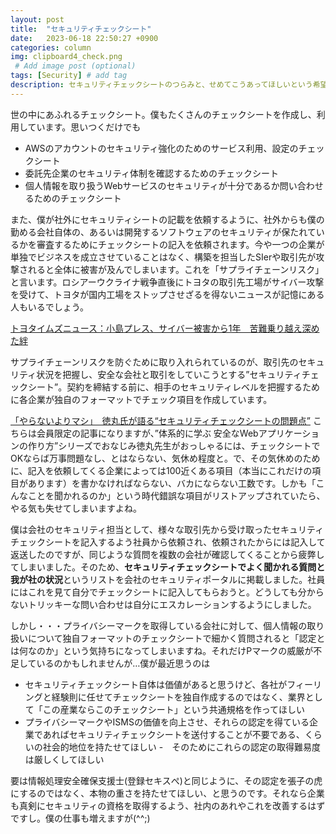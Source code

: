 ```yaml
---
layout: post
title:  "セキュリティチェックシート"
date:   2023-06-18 22:50:27 +0900
categories: column
img: clipboard4_check.png
 # Add image post (optional)
tags: [Security] # add tag
description: セキュリティチェックシートのつらみと、せめてこうあってほしいという希望
---
```


世の中にあふれるチェックシート。僕もたくさんのチェックシートを作成し、利用しています。思いつくだけでも

- AWSのアカウントのセキュリティ強化のためのサービス利用、設定のチェックシート
- 委託先企業のセキュリティ体制を確認するためのチェックシート
- 個人情報を取り扱うWebサービスのセキュリティが十分であるか問い合わせるためのチェックシート

また、僕が社外にセキュリティシートの記載を依頼するように、社外からも僕の勤める会社自体の、あるいは開発するソフトウェアのセキュリティが保たれているかを審査するためにチェックシートの記入を依頼されます。今や一つの企業が単独でビジネスを成立させていることはなく、構築を担当したSIerや取引先が攻撃されると全体に被害が及んでしまいます。これを「サプライチェーンリスク」と言います。ロシアーウクライナ戦争直後にトヨタの取引先工場がサイバー攻撃を受けて、トヨタが国内工場をストップさせざるを得ないニュースが記憶にある人もいるでしょう。

[トヨタイムズニュース：小島プレス、サイバー被害から1年　苦難乗り越え深めた絆](https://toyotatimes.jp/newscast/008.html)

サプライチェーンリスクを防ぐために取り入れられているのが、取引先のセキュリティ状況を把握し、安全な会社と取引をしていこうとする”セキュリティチェックシート”。契約を締結する前に、相手のセキュリティレベルを把握するために各企業が独自のフォーマットでチェック項目を作成しています。

[「やらないよりマシ」　徳丸氏が語る“セキュリティチェックシートの問題点”](https://www.itmedia.co.jp/enterprise/articles/2304/05/news005.html)
こちらは会員限定の記事になりますが、”体系的に学ぶ 安全なWebアプリケーションの作り方”シリーズでおなじみ徳丸先生がおっしゃるには、チェックシートでOKならば万事問題なし、とはならない、気休め程度と。で、その気休めのために、記入を依頼してくる企業によっては100近くある項目（本当にこれだけの項目があります）を書かなければならない、バカにならない工数です。しかも「こんなことを聞かれるのか」という時代錯誤な項目がリストアップされていたら、やる気も失せてしまいますよね。

僕は会社のセキュリティ担当として、様々な取引先から受け取ったセキュリティチェックシートを記入するよう社員から依頼され、依頼されたからには記入して返送したのですが、同じような質問を複数の会社が確認してくることから疲弊してしまいました。そのため、**セキュリティチェックシートでよく聞かれる質問と我が社の状況**というリストを会社のセキュリティポータルに掲載しました。社員にはこれを見て自分でチェックシートに記入してもらおうと。どうしても分からないトリッキーな問い合わせは自分にエスカレーションするようにしました。

しかし・・・プライバシーマークを取得している会社に対して、個人情報の取り扱いについて独自フォーマットのチェックシートで細かく質問されると「認定とは何なのか」という気持ちになってしまいますね。それだけPマークの威厳が不足しているのかもしれませんが…僕が最近思うのは

- セキュリティチェックシート自体は価値があると思うけど、各社がフィーリングと経験則に任せてチェックシートを独自作成するのではなく、業界として「この産業ならこのチェックシート」という共通規格を作ってほしい
- プライバシーマークやISMSの価値を向上させ、それらの認定を得ている企業であればセキュリティチェックシートを送付することが不要である、くらいの社会的地位を持たせてほしい
-　そのためにこれらの認定の取得難易度は厳しくしてほしい

要は情報処理安全確保支援士(登録セキスぺ)と同じように、その認定を張子の虎にするのではなく、本物の重さを持たせてほしい、と思うのです。それなら企業も真剣にセキュリティの資格を取得するよう、社内のあれやこれを改善するはずですし。僕の仕事も増えますが(^^;)